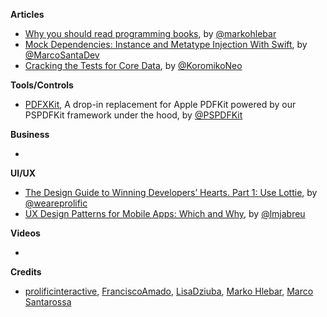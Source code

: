 **Articles**

* [Why you should read programming books](https://medium.com/@markohlebar/why-you-should-read-programming-books-c92b0e4a936b), by [@markohlebar](https://twitter.com/markohlebar)
* [Mock Dependencies: Instance and Metatype Injection With Swift](https://marcosantadev.com/mock-dependencies-instance-configuration-injection-swift/), by [@MarcoSantaDev](https://twitter.com/marcosantadev)
* [Cracking the Tests for Core Data](https://medium.com/flawless-app-stories/cracking-the-tests-for-core-data-15ef893a3fee), by [@KoromikoNeo](https://medium.com/flawless-app-stories/cracking-the-tests-for-core-data-15ef893a3fee)

**Tools/Controls**
 
* [PDFXKit](https://github.com/PSPDFKit/PDFXKit), A drop-in replacement for Apple PDFKit powered by our PSPDFKit framework under the hood, by [@PSPDFKit](https://twitter.com/pspdfkit)


**Business**

* 

**UI/UX**

* [The Design Guide to Winning Developers’ Hearts. Part 1: Use Lottie](https://www.prolificinteractive.com/2017/09/05/design-guide-winning-developers-hearts-part-1-use-lottie/), by [@weareprolific](https://twitter.com/weareprolific)
* [UX Design Patterns for Mobile Apps: Which and Why](https://www.raywenderlich.com/167174/design-patterns-mobile-apps-which-why), by [@lmjabreu](https://twitter.com/lmjabreu)

**Videos**

* 

**Credits**

* [prolificinteractive](https://github.com/prolificinteractive), [FranciscoAmado](https://github.com/FranciscoAmado), [LisaDziuba](https://github.com/LisaDziuba), [Marko Hlebar](https://github.com/markohlebar), [Marco Santarossa](https://github.com/MarcoSantarossa)
